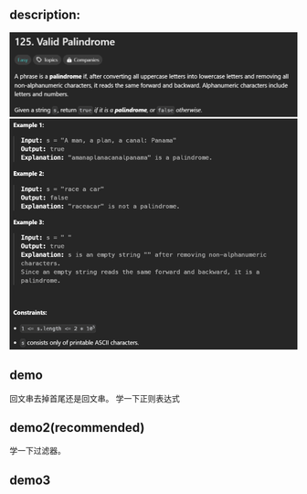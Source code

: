 ## description:

![q.png](assets/q.png)
![a.png](assets/a.png)

## demo

回文串去掉首尾还是回文串。
学一下正则表达式

## demo2(recommended)

学一下过滤器。

## demo3